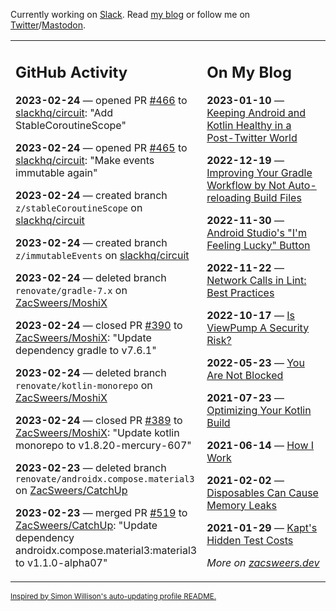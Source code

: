 Currently working on [Slack](https://slack.com/). Read [my blog](https://zacsweers.dev/) or follow me on [Twitter](https://twitter.com/ZacSweers)/[Mastodon](https://hachyderm.io/@ZacSweers).

<table><tr><td valign="top" width="60%">

## GitHub Activity
<!-- githubActivity starts -->
**2023-02-24** — opened PR [#466](https://github.com/slackhq/circuit/pull/466) to [slackhq/circuit](https://github.com/slackhq/circuit): "Add StableCoroutineScope"

**2023-02-24** — opened PR [#465](https://github.com/slackhq/circuit/pull/465) to [slackhq/circuit](https://github.com/slackhq/circuit): "Make events immutable again"

**2023-02-24** — created branch `z/stableCoroutineScope` on [slackhq/circuit](https://github.com/slackhq/circuit)

**2023-02-24** — created branch `z/immutableEvents` on [slackhq/circuit](https://github.com/slackhq/circuit)

**2023-02-24** — deleted branch `renovate/gradle-7.x` on [ZacSweers/MoshiX](https://github.com/ZacSweers/MoshiX)

**2023-02-24** — closed PR [#390](https://github.com/ZacSweers/MoshiX/pull/390) to [ZacSweers/MoshiX](https://github.com/ZacSweers/MoshiX): "Update dependency gradle to v7.6.1"

**2023-02-24** — deleted branch `renovate/kotlin-monorepo` on [ZacSweers/MoshiX](https://github.com/ZacSweers/MoshiX)

**2023-02-24** — closed PR [#389](https://github.com/ZacSweers/MoshiX/pull/389) to [ZacSweers/MoshiX](https://github.com/ZacSweers/MoshiX): "Update kotlin monorepo to v1.8.20-mercury-607"

**2023-02-23** — deleted branch `renovate/androidx.compose.material3` on [ZacSweers/CatchUp](https://github.com/ZacSweers/CatchUp)

**2023-02-23** — merged PR [#519](https://github.com/ZacSweers/CatchUp/pull/519) to [ZacSweers/CatchUp](https://github.com/ZacSweers/CatchUp): "Update dependency androidx.compose.material3:material3 to v1.1.0-alpha07"
<!-- githubActivity ends -->
</td><td valign="top" width="40%">

## On My Blog
<!-- blog starts -->
**2023-01-10** — [Keeping Android and Kotlin Healthy in a Post-Twitter World](https://www.zacsweers.dev/keeping-android-healthy/)

**2022-12-19** — [Improving Your Gradle Workflow by Not Auto-reloading Build Files](https://www.zacsweers.dev/improving-your-workflow-by-not-auto-reloading-build-files/)

**2022-11-30** — [Android Studio's "I'm Feeling Lucky" Button](https://www.zacsweers.dev/android-studios-im-feeling-lucky-button/)

**2022-11-22** — [Network Calls in Lint: Best Practices](https://www.zacsweers.dev/network-calls-in-lint-best-practices/)

**2022-10-17** — [Is ViewPump A Security Risk?](https://www.zacsweers.dev/is-viewpump-a-security-risk/)

**2022-05-23** — [You Are Not Blocked](https://www.zacsweers.dev/you-are-not-blocked/)

**2021-07-23** — [Optimizing Your Kotlin Build](https://www.zacsweers.dev/optimizing-your-kotlin-build/)

**2021-06-14** — [How I Work](https://www.zacsweers.dev/how-i-work/)

**2021-02-02** — [Disposables Can Cause Memory Leaks](https://www.zacsweers.dev/disposables-can-cause-memory-leaks/)

**2021-01-29** — [Kapt's Hidden Test Costs](https://www.zacsweers.dev/kapts-hidden-test-costs/)
<!-- blog ends -->
_More on [zacsweers.dev](https://zacsweers.dev/)_
</td></tr></table>

<sub><a href="https://simonwillison.net/2020/Jul/10/self-updating-profile-readme/">Inspired by Simon Willison's auto-updating profile README.</a></sub>